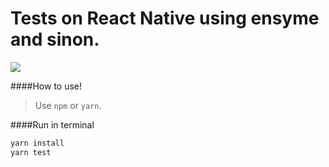 # Tests on React Native using ensyme and sinon.

![](http://sinonjs.org/assets/images/logo.png)

####How to use!

> Use `npm` or `yarn`.

####Run in terminal

```bash
yarn install
yarn test
```
